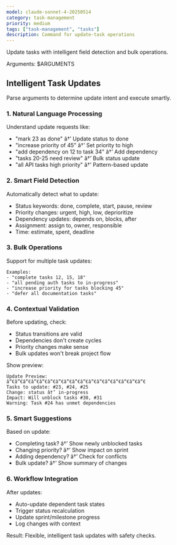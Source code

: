 ```yaml
---
model: claude-sonnet-4-20250514
category: task-management
priority: medium
tags: ["task-management", "tasks"]
description: Command for update-task operations
---
```


Update tasks with intelligent field detection and bulk operations.

Arguments: $ARGUMENTS

## Intelligent Task Updates

Parse arguments to determine update intent and execute smartly.

### 1. **Natural Language Processing**

Understand update requests like:
- "mark 23 as done" â†’ Update status to done
- "increase priority of 45" â†’ Set priority to high
- "add dependency on 12 to task 34" â†’ Add dependency
- "tasks 20-25 need review" â†’ Bulk status update
- "all API tasks high priority" â†’ Pattern-based update

### 2. **Smart Field Detection**

Automatically detect what to update:
- Status keywords: done, complete, start, pause, review
- Priority changes: urgent, high, low, deprioritize
- Dependency updates: depends on, blocks, after
- Assignment: assign to, owner, responsible
- Time: estimate, spent, deadline

### 3. **Bulk Operations**

Support for multiple task updates:
```
Examples:
- "complete tasks 12, 15, 18"
- "all pending auth tasks to in-progress"
- "increase priority for tasks blocking 45"
- "defer all documentation tasks"
```

### 4. **Contextual Validation**

Before updating, check:
- Status transitions are valid
- Dependencies don't create cycles
- Priority changes make sense
- Bulk updates won't break project flow

Show preview:
```
Update Preview:
â”€â”€â”€â”€â”€â”€â”€â”€â”€â”€â”€â”€â”€â”€â”€â”€â”€
Tasks to update: #23, #24, #25
Change: status â†’ in-progress
Impact: Will unblock tasks #30, #31
Warning: Task #24 has unmet dependencies
```

### 5. **Smart Suggestions**

Based on update:
- Completing task? â†’ Show newly unblocked tasks
- Changing priority? â†’ Show impact on sprint
- Adding dependency? â†’ Check for conflicts
- Bulk update? â†’ Show summary of changes

### 6. **Workflow Integration**

After updates:
- Auto-update dependent task states
- Trigger status recalculation
- Update sprint/milestone progress
- Log changes with context

Result: Flexible, intelligent task updates with safety checks.


